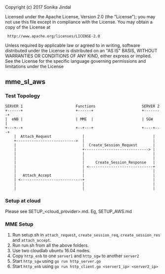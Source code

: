 Copyright (c) 2017 Sonika Jindal
  
Licensed under the Apache License, Version 2.0 (the "License");
you may not use this file except in compliance with the License.
You may obtain a copy of the License at

     http://www.apache.org/licenses/LICENSE-2.0

Unless required by applicable law or agreed to in writing, software
distributed under the License is distributed on an "AS IS" BASIS,
WITHOUT WARRANTIES OR CONDITIONS OF ANY KIND, either express or implied.
See the License for the specific language governing permissions and
limitations under the License

## mme_sl_aws

### Test Topology

```
SERVER 1                        Functions                     SERVER 2
+------+                        +------+                      +--------+
|  eNB |                        | MME  |                      | SGW    |
+---+--+                        +--+---+                      +----+---+
    |  Attach_Request              |                               |
    +--------------------------->  |                               |
    |                              |  Create_Session_Request       |
    |                              +-----------------------------> |
    |                              |                               |
    |                              |                               |
    |                              |     Create_Session_Response   |
    |                              | <-----------------------------+
    |                              |                               |
    |   Attach_Accept              |                               |
    | <----------------------------+                               |
    |                              |                               |
    |                              |                               |
```

### Setup at cloud

Please see SETUP_<cloud_provider>.md. Eg, SETUP_AWS.md

### MME Setup

1. Run setup.sh in `attach_request`, `create_session_req`, `create_session_res` and `attach_accept`.
2. Run run.sh from all the above folders.
3. Use two cloudlab ubuntu 16.04 nodes.
4. Copy `http_enb` to one `server1` and `http_sgw` to another `server2`
5. Start `http_sgw` using `go run http_server.go`
6. Start `http_enb` using `go run http_client.go <server1_ip> <server2_ip>`
